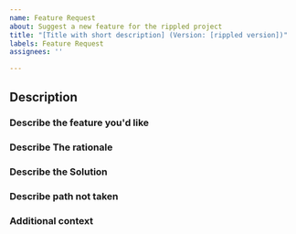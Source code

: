```yaml
---
name: Feature Request
about: Suggest a new feature for the rippled project
title: "[Title with short description] (Version: [rippled version])"
labels: Feature Request
assignees: ''

---
```

<!-- Please search existing issues to avoid creating duplicates.-->

## Description
### Describe the feature you'd like
<!-- Be as detailed as possible here.-->

### Describe The rationale
<!-- Why do we need this feature?-->

### Describe the Solution
<!-- What is the solution?-->

### Describe path not taken
<!-- What other alternatives have been considered?-->

### Additional context
<!-- Anything else you would like to mention?-->
